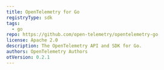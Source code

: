 ```yaml
---
title: OpenTelemetry for Go
registryType: sdk
tags:
  - go
repo: https://github.com/open-telemetry/opentelemetry-go
license: Apache 2.0
description: The OpenTelemetry API and SDK for Go.
authors: OpenTelemetry Authors
otVersion: 0.2.1
---
```

